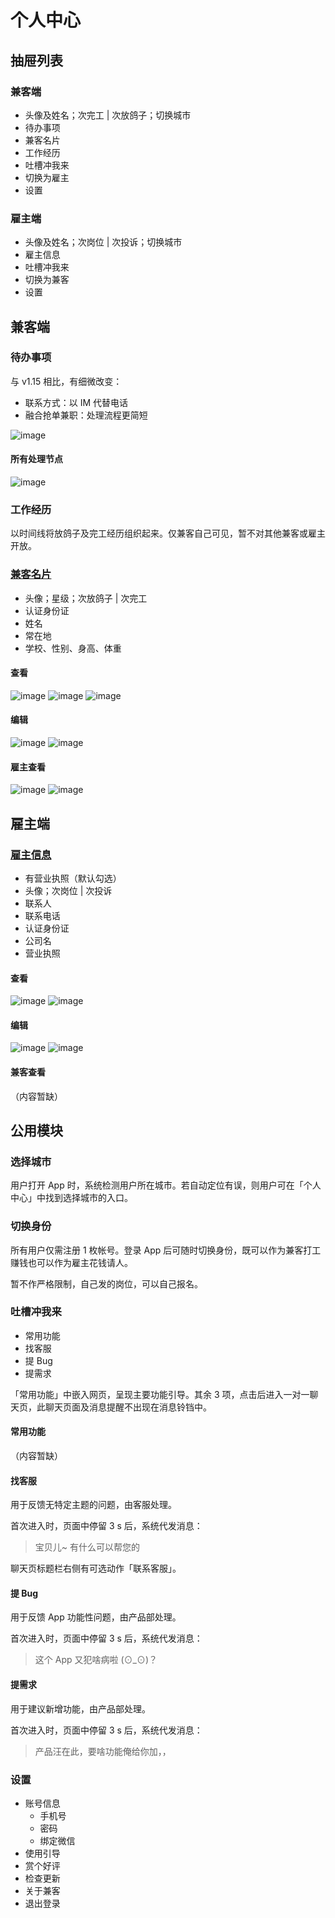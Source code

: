 # 个人中心
## 抽屉列表
### 兼客端
- 头像及姓名；次完工 | 次放鸽子；切换城市
- 待办事项
- 兼客名片
- 工作经历
- 吐槽冲我来
- 切换为雇主
- 设置

### 雇主端
- 头像及姓名；次岗位 | 次投诉；切换城市
- 雇主信息
- 吐槽冲我来
- 切换为兼客
- 设置

## 兼客端
### 待办事项
与 v1.15 相比，有细微改变：

- 联系方式：以 IM 代替电话
- 融合抢单兼职：处理流程更简短

![image](img/todo-list.png)

#### 所有处理节点
![image](img/fc-todo-list.png)

### 工作经历
以时间线将放鸽子及完工经历组织起来。仅兼客自己可见，暂不对其他兼客或雇主开放。

### [兼客名片](id:about-employee)
- 头像；星级；次放鸽子 | 次完工
- 认证身份证
- 姓名
- 常在地
- 学校、性别、身高、体重

#### 查看
![image](img/about-cc.png)
![image](img/about-cc2.png)
![image](img/about-cc3.png)

#### 编辑
![image](img/about-c-edit.png)
![image](img/about-c-edit2.png)

#### 雇主查看
![image](img/about-cb.png)
![image](img/about-cb2.png)

## 雇主端
### [雇主信息](id:about-employer)
- 有营业执照（默认勾选）
- 头像；次岗位 | 次投诉
- 联系人
- 联系电话
- 认证身份证
- 公司名
- 营业执照

#### 查看
![image](img/about-bb.png)
![image](img/about-bb2.png)

#### 编辑
![image](img/about-b-edit.png)
![image](img/about-b-edit2.png)

#### 兼客查看
（内容暂缺）

## 公用模块
### 选择城市
用户打开 App 时，系统检测用户所在城市。若自动定位有误，则用户可在「个人中心」中找到选择城市的入口。
### 切换身份
所有用户仅需注册 1 枚帐号。登录 App 后可随时切换身份，既可以作为兼客打工赚钱也可以作为雇主花钱请人。

暂不作严格限制，自己发的岗位，可以自己报名。
### 吐槽冲我来
- 常用功能
- 找客服
- 提 Bug
- 提需求

「常用功能」中嵌入网页，呈现主要功能引导。其余 3 项，点击后进入一对一聊天页，此聊天页面及消息提醒不出现在消息铃铛中。
#### 常用功能
（内容暂缺）
#### 找客服
用于反馈无特定主题的问题，由客服处理。

首次进入时，页面中停留 3 s 后，系统代发消息：

> 宝贝儿~ 有什么可以帮您的

聊天页标题栏右侧有可选动作「联系客服」。
#### 提 Bug
用于反馈 App 功能性问题，由产品部处理。

首次进入时，页面中停留 3 s 后，系统代发消息：

>这个 App 又犯啥病啦 (⊙_⊙)？

#### 提需求
用于建议新增功能，由产品部处理。

首次进入时，页面中停留 3 s 后，系统代发消息：

>产品汪在此，要啥功能俺给你加，，

### 设置
- 账号信息
    - 手机号
    - 密码
    - 绑定微信
- 使用引导
- 赏个好评
- 检查更新
- 关于兼客
- 退出登录